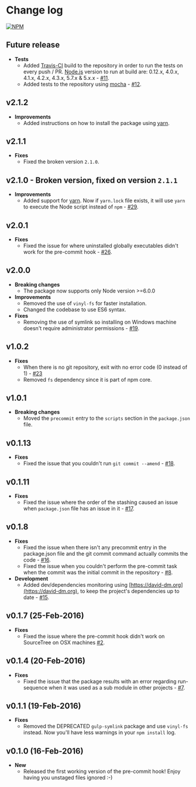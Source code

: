 # Change log
[![NPM](https://nodei.co/npm/git-pre-commit.png?downloads=true&downloadRank=true&stars=true)](https://nodei.co/npm/git-pre-commit/)

## Future release
* **Tests**
  * Added [Travis-CI](https://travis-ci.org/kazazor/git-pre-commit) build to the repository in order to run the tests on every push / PR. [Node.js](https://nodejs.org/en/) version to run at build are: 0.12.x, 4.0.x, 4.1.x, 4.2.x, 4.3.x, 5.7.x & 5.x.x - [#11](https://github.com/kazazor/git-pre-commit/issues/11).
  * Added tests to the repository using [mocha](https://mochajs.org/) - [#12](https://github.com/kazazor/git-pre-commit/issues/12).

## v2.1.2
* **Improvements**
  * Added instructions on how to install the package using [yarn](https://yarnpkg.com/).

## v2.1.1
* **Fixes**
  * Fixed the broken version `2.1.0`.

## v2.1.0 - Broken version, fixed on version `2.1.1`
* **Improvements**
  * Added support for [yarn](https://yarnpkg.com/). Now if `yarn.lock` file exists, it will use `yarn` to execute the Node script instead of `npm` - [#29](https://github.com/kazazor/git-pre-commit/issues/29).

## v2.0.1
* **Fixes**
  * Fixed the issue for where uninstalled globally executables didn't work for the pre-commit hook - [#26](https://github.com/kazazor/git-pre-commit/issues/26).

## v2.0.0
* **Breaking changes**
  * The package now supports only Node version >=6.0.0
* **Improvements**
  * Removed the use of `vinyl-fs` for faster installation.
  * Changed the codebase to use ES6 syntax.
* **Fixes**
  * Removing the use of symlink so installing on Windows machine doesn't require administrator permissions - [#19](https://github.com/kazazor/git-pre-commit/issues/19).

## v1.0.2
* **Fixes**
  * When there is no git repository, exit with no error code (0 instead of 1) - [#23](https://github.com/kazazor/git-pre-commit/issues/23)
  * Removed `fs` dependency since it is part of npm core.

## v1.0.1
* **Breaking changes**
  * Moved the `precommit` entry to the `scripts` section in the `package.json` file.

## v0.1.13
* **Fixes**
  * Fixed the issue that you couldn't run `git commit --amend` - [#18](https://github.com/kazazor/git-pre-commit/issues/18).

## v0.1.11
* **Fixes**
  * Fixed the issue where the order of the stashing caused an issue when ```package.json``` file has an issue in it - [#17](https://github.com/kazazor/git-pre-commit/issues/17).

## v0.1.8
* **Fixes**
  * Fixed the issue when there isn't any precommit entry in the package.json file and the git commit command actually commits the code -  [#16](https://github.com/kazazor/git-pre-commit/issues/16).
  * Fixed the issue when you couldn't perform the pre-commit task when the commit was the initial commit in the repository - [#8](https://github.com/kazazor/git-pre-commit/issues/8).
* **Development**
  * Added dev/dependencies monitoring using [https://david-dm.org](https://david-dm.org), to keep the project's dependencies up to date - [#15](https://github.com/kazazor/git-pre-commit/issues/15).

## v0.1.7 (25-Feb-2016)
* **Fixes**
  * Fixed the issue where the pre-commit hook didn't work on SourceTree on OSX machines [#2](https://github.com/kazazor/git-pre-commit/issues/2).

## v0.1.4 (20-Feb-2016)
* **Fixes**
  * Fixed the issue that the package results with an error regarding run-sequence when it was used as a sub module in other projects -  [#7](https://github.com/kazazor/git-pre-commit/issues/7).

## v0.1.1 (19-Feb-2016)
* **Fixes**
  * Removed the DEPRECATED ```gulp-symlink``` package and use ```vinyl-fs``` instead. Now you'll have less warnings in your ```npm install``` log.

## v0.1.0 (16-Feb-2016)
* **New**
  * Released the first working version of the pre-commit hook! Enjoy having you unstaged files ignored :-)
